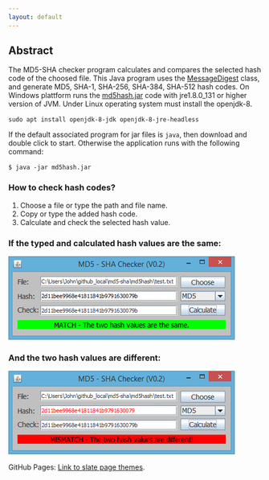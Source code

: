 ```yaml
---
layout: default
---
```

## [](#header-2)Abstract

The MD5-SHA checker program calculates and compares the selected hash code of the choosed file. This Java program uses the [MessageDigest](https://docs.oracle.com/javase/7/docs/api/java/security/MessageDigest.html) class, and generate MD5, SHA-1, SHA-256, SHA-384, SHA-512 hash codes. On Windows plattform runs the [md5hash.jar](https://github.com/furedi/md5-sha/raw/master/md5hash.jar) code with jre1.8.0_131 or higher version of JVM. Under Linux operating system must install the openjdk-8.
```
sudo apt install openjdk-8-jdk openjdk-8-jre-headless
```
If the default associated program for jar files is ```java```, then download and double click to start. Otherwise the application runs with the following command: 

```
$ java -jar md5hash.jar
```

### [](#header-3)How to check hash codes?
1.  Choose a file or type the path and file name.
2.  Copy or type the added hash code.
3.  Calculate and check the selected hash value.

### [](#header-3)If the typed and calculated hash values are the same:
![](./assets/images/match.png?raw=true)

### [](#header-3)And the two hash values are different:
![](./assets/images/mismatch.png?raw=true)

GitHub Pages: [Link to slate page themes](https://github.com/pages-themes/slate).
